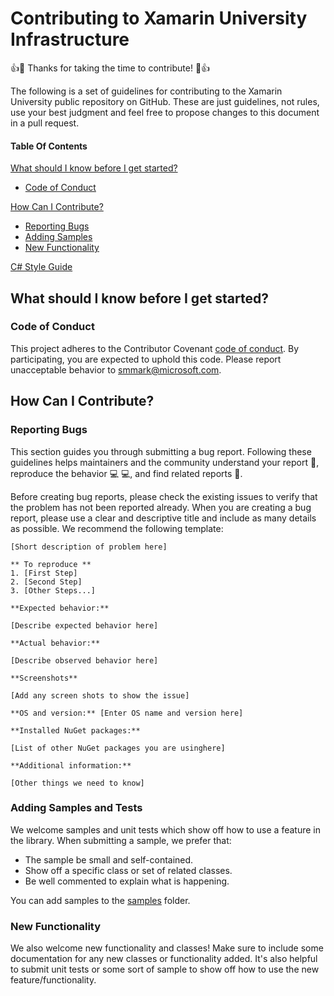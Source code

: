 # Contributing to Xamarin University Infrastructure

:+1::tada: Thanks for taking the time to contribute! :tada::+1:

The following is a set of guidelines for contributing to the Xamarin University public repository on GitHub. These are just guidelines, not rules, use your best judgment and feel free to propose changes to this document in a pull request.

#### Table Of Contents

[What should I know before I get started?](#what-should-i-know-before-i-get-started)
  * [Code of Conduct](#code-of-conduct)

[How Can I Contribute?](#how-can-i-contribute)
  * [Reporting Bugs](#reporting-bugs)
  * [Adding Samples](#adding-samples-and-tests)
  * [New Functionality](#new-functionality)

[C# Style Guide](https://msdn.microsoft.com/en-us/library/ff926074.aspx)

## What should I know before I get started?

### Code of Conduct

This project adheres to the Contributor Covenant [code of conduct](http://contributor-covenant.org/version/1/4/). By participating, you are expected to uphold this code. Please report unacceptable behavior to [smmark@microsoft.com](mailto:smmark@microsoft.com).

## How Can I Contribute?

### Reporting Bugs

This section guides you through submitting a bug report. Following these guidelines helps maintainers and the community understand your report :pencil:, reproduce the behavior :computer: :computer:, and find related reports :mag_right:.

Before creating bug reports, please check the existing issues to verify that the problem has not been reported already. When you are creating a bug report, please use a clear and descriptive title and include as many details as possible. We recommend the following template:

```
[Short description of problem here]

** To reproduce **
1. [First Step]
2. [Second Step]
3. [Other Steps...]

**Expected behavior:**

[Describe expected behavior here]

**Actual behavior:**

[Describe observed behavior here]

**Screenshots**

[Add any screen shots to show the issue]

**OS and version:** [Enter OS name and version here]

**Installed NuGet packages:**

[List of other NuGet packages you are usinghere]

**Additional information:**

[Other things we need to know]
```

### Adding Samples and Tests

We welcome samples and unit tests which show off how to use a feature in the library. When submitting a sample, we prefer that:

- The sample be small and self-contained.
- Show off a specific class or set of related classes.
- Be well commented to explain what is happening.

You can add samples to the [samples](samples) folder.

### New Functionality

We also welcome new functionality and classes! Make sure to include some documentation for any new classes or functionality added. It's also helpful to submit unit tests or some sort of sample to show off how to use the new feature/functionality.